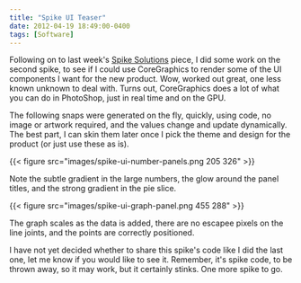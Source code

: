 ```yaml
---
title: "Spike UI Teaser"
date: 2012-04-19 18:49:00-0400
tags: [Software]
---
```


Following on to last week's [Spike Solutions](https://hiltmon.com/blog/2012/04/06/spike-solutions/) piece, I did some work on the second spike, to see if I could use CoreGraphics to render some of the UI components I want for the new product. Wow, worked out great, one less known unknown to deal with. Turns out, CoreGraphics does a lot of what you can do in PhotoShop, just in real time and on the GPU.

The following snaps were generated on the fly, quickly, using code, no image or artwork required, and the values change and update dynamically. The best part, I can skin them later once I pick the theme and design for the product (or just use these as is).

{{< figure src="images/spike-ui-number-panels.png 205 326" >}}

Note the subtle gradient in the large numbers, the glow around the panel titles, and the strong gradient in the pie slice.

{{< figure src="images/spike-ui-graph-panel.png 455 288" >}}

The graph scales as the data is added, there are no escapee pixels on the line joints, and the points are correctly positioned.

I have not yet decided whether to share this spike's code like I did the last one, let me know if you would like to see it. Remember, it's spike code, to be thrown away, so it may work, but it certainly stinks. One more spike to go.
